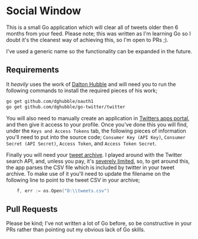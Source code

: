 # Social Window

This is a small Go application which will clear all of tweets older then 6 months from your feed. Please note;
this was written as I'm learning Go so I doubt it's the cleanest way of achieving this, so I'm open to PRs ;).

I've used a generic name so the functionality can be expanded in the future.

## Requirements

It *heavily* uses the work of [Dalton Hubble](https://github.com/dghubble/) and will need you to run the following
commands to install the required pieces of his work;

```bash
go get github.com/dghubble/oauth1
go get github.com/dghubble/go-twitter/twitter
```

You will also need to manually create an application in [Twitters apps portal](https://apps.twitter.com/), and then
give it access to your profile. Once you've done this you will find, under the `Keys and Access Tokens` tab,
the following pieces of information you'll need to put into the source code; `Consumer Key (API Key)`,
`Consumer Secret (API Secret)`, `Access Token`, and `Access Token Secret`.

Finally you will need your [tweet archive](https://twitter.com/settings/account). I played around with the Twitter
search API, and, unless you pay, it's [severely limited](https://developer.twitter.com/en/docs/tweets/search/overview),
so, to get around this, the app parses the CSV file which is included by twitter in your tweet archive. To make use of
it you'll need to update the filename on the following line to point to the tweet CSV in your archive;

```go
	f, err := os.Open("D:\\tweets.csv")
```

## Pull Requests

Please be kind; I've not written a lot of Go before, so be constructive in your PRs rather
than pointing out my obvious lack of Go skills.
